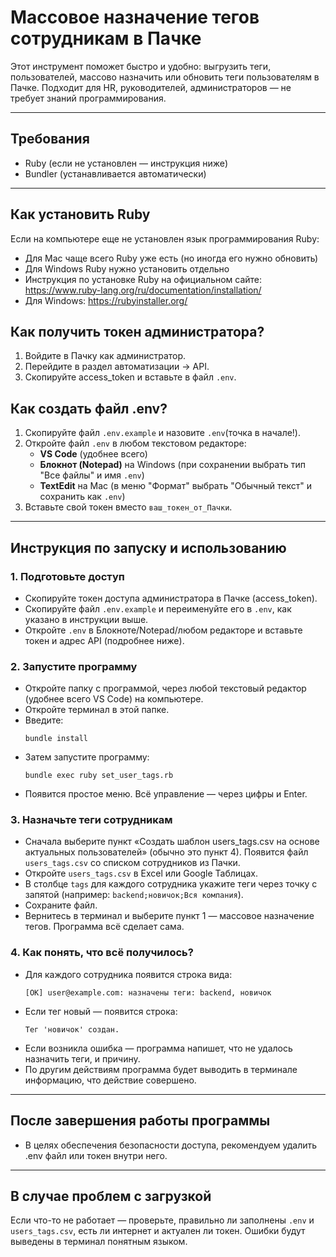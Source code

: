 # Массовое назначение тегов сотрудникам в Пачке

Этот инструмент поможет быстро и удобно: выгрузить теги, пользователей, массово назначить или обновить теги пользователям в Пачке. Подходит для HR, руководителей, администраторов — не требует знаний программирования.

---

## Требования
- Ruby (если не установлен — инструкция ниже)
- Bundler (устанавливается автоматически)

---
## Как установить Ruby 
Если на компьютере еще не установлен язык программирования Ruby:
   - Для Mac чаще всего Ruby уже есть (но иногда его нужно обновить)
   - Для Windows Ruby нужно установить отдельно
   - Инструкция по установке Ruby на официальном сайте: https://www.ruby-lang.org/ru/documentation/installation/
   - Для Windows: https://rubyinstaller.org/

## Как получить токен администратора?
1. Войдите в Пачку как администратор.
2. Перейдите в раздел автоматизации → API.
3. Скопируйте access_token и вставьте в файл `.env`.

## Как создать файл .env?
1. Скопируйте файл `.env.example` и назовите `.env`(точка в начале!).
2. Откройте файл `.env` в любом текстовом редакторе:
   - **VS Code** (удобнее всего)
   - **Блокнот (Notepad)** на Windows (при сохранении выбрать тип "Все файлы" и имя `.env`)
   - **TextEdit** на Mac (в меню "Формат" выбрать "Обычный текст" и сохранить как `.env`)
3. Вставьте свой токен вместо `ваш_токен_от_Пачки`.

---

## Инструкция по запуску и использованию

### 1. Подготовьте доступ
- Скопируйте токен доступа администратора в Пачке (access_token).
- Скопируйте файл `.env.example` и переименуйте его в `.env`, как указано в инструкции выше.
- Откройте `.env` в Блокноте/Notepad/любом редакторе и вставьте токен и адрес API (подробнее ниже).

### 2. Запустите программу
- Откройте папку с программой, через любой текстовый редактор (удобнее всего VS Code) на компьютере.
- Откройте терминал в этой папке.
- Введите:
  ```
  bundle install
  ```
- Затем запустите программу:
  ```
  bundle exec ruby set_user_tags.rb
  ```
- Появится простое меню. Всё управление — через цифры и Enter.

### 3. Назначьте теги сотрудникам
- Сначала выберите пункт «Создать шаблон users_tags.csv на основе актуальных пользователей» (обычно это пункт 4). Появится файл `users_tags.csv` со списком сотрудников из Пачки.
- Откройте `users_tags.csv` в Excel или Google Таблицах.
- В столбце `tags` для каждого сотрудника укажите теги через точку с запятой (например: `backend;новичок;Вся компания`).
- Сохраните файл.
- Вернитесь в терминал и выберите пункт 1 — массовое назначение тегов. Программа всё сделает сама.

### 4. Как понять, что всё получилось?
- Для каждого сотрудника появится строка вида:
  ```
  [OK] user@example.com: назначены теги: backend, новичок
  ```
- Если тег новый — появится строка:
  ```
  Тег 'новичок' создан.
  ```
- Если возникла ошибка — программа напишет, что не удалось назначить теги, и причину.
- По другим действиям программа будет выводить в терминале информацию, что действие совершено.

---
## После завершения работы программы
- В целях обеспечения безопасности доступа, рекомендуем удалить .env файл или токен внутри него.

---

## В случае проблем с загрузкой
Если что-то не работает — проверьте, правильно ли заполнены `.env` и `users_tags.csv`, есть ли интернет и актуален ли токен. Ошибки будут выведены в терминал понятным языком.
